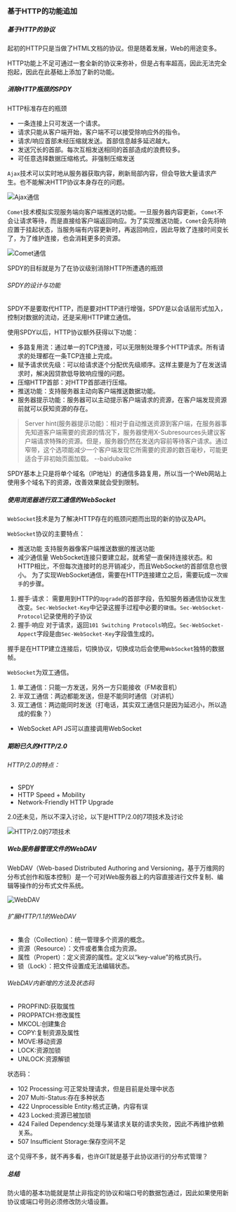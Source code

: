 ### 基于HTTP的功能追加
##### 基于HTTP的协议
起初的HTTP只是当做了HTML文档的协议。但是随着发展，Web的用途变多。

HTTP功能上不足可通过一套全新的协议来弥补，但是占有率超高，因此无法完全抱起，因此在此基础上添加了新的功能。

##### 消除HTTP瓶颈的SPDY
HTTP标准存在的瓶颈
* 一条连接上只可发送一个请求。
* 请求只能从客户端开始，客户端不可以接受除响应外的指令。
* 请求/响应首部未经压缩就发送。首部信息越多延迟越大。
* 发送冗长的首部。每次互相发送相同的首部造成的浪费较多。
* 可任意选择数据压缩格式。非强制压缩发送

`Ajax`技术可以实时地从服务器获取内容，刷新局部内容，但会导致大量请求产生。也不能解决HTTP协议本身存在的问题。

![Ajax通信](https://wx2.sinaimg.cn/large/005VwC5mly1g75zcmpgyqj30qx0i8gsb.jpg)

`Comet`技术模拟实现服务端向客户端推送的功能。一旦服务器内容更新，`Comet`不会让请求等待，而是直接给客户端返回响应。为了实现推送功能，`Comet`会先将响应置于挂起状态，当服务端有内容更新时，再返回响应，因此导致了连接时间变长了，为了维护连接，也会消耗更多的资源。

![Comet通信](https://ws2.sinaimg.cn/large/005VwC5mly1g75zbt0nr6j30rh0i0gt2.jpg)

SPDY的目标就是为了在协议级别消除HTTP所遭遇的瓶颈

###### SPDY的设计与功能
SPDY不是要取代HTTP，而是要对HTTP进行增强，SPDY是以会话层形式加入，控制对数据的流动，还是采用HTTP建立通信。

使用SPDY以后，HTTP协议额外获得以下功能：
* 多路复用流：通过单一的TCP连接，可以无限制处理多个HTTP请求。所有请求的处理都在一条TCP连接上完成。
* 赋予请求优先级：可以给请求逐个分配优先级顺序。这样主要是为了在发送请求时，解决因贷款低导致响应慢的问题。
* 压缩HTTP首部：对HTTP首部进行压缩。
* 推送功能：支持服务器主动向客户端推送数据功能。
* 服务器提示功能：服务器可以主动提示客户端请求的资源，在客户端发现资源前就可以获知资源的存在。
>Server hint(服务器提示功能)：相对于自动推送资源到客户端，在服务器事先知道客户端需要的资源的情况下，服务器使用X-Subresources头建议客户端请求特殊的资源。但是，服务器仍然在发送内容前等待客户请求。通过窄带，这个选项能减少一个客户端发现它所需要的资源的数百毫秒，可能更适合于非初始页面加载。  --baidubaike

SPDY基本上只是将单个域名（IP地址）的通信多路复用，所以当一个Web网站上使用多个域名下的资源，改善效果就会受到限制。

##### 使用浏览器进行双工通信的WebSocket
`WebSocket`技术是为了解决HTTP存在的瓶颈问题而出现的新的协议及API。

`WebSocket`协议的主要特点：
* 推送功能 支持服务器像客户端推送数据的推送功能
* 减少通信量 WebSocket连接只要建立起，就希望一直保持连接状态。和HTTP相比，不但每次连接时的总开销减少，而且WebSocket的首部信息也很小。
为了实现WebSocket通信，需要在HTTP连接建立之后，需要玩成一次`握手`的步骤。
1. 握手·请求：
需要用到HTTP的`Upgrade`的首部字段，告知服务器通信协议发生改变。`Sec-WebSocket-Key`中记录这握手过程中必要的`键值`。`Sec-WebSocket-Protocol`记录使用的子协议
2. 握手·响应
对于请求，返回`101 Switching Protocols`响应。`Sec-WebSocket-Appect`字段是由`Sec-WebSocket-Key`字段值生成的。

握手是在HTTP建立连接后，切换协议，切换成功后会使用`WebSocket`独特的数据帧。

`WebSocket`为双工通信。
1. 单工通信：只能一方发送，另外一方只能接收（FM收音机）
2. 半双工通信：两边都能发送，但是不能同时通信（对讲机）
3. 双工通信：两边能同时发送（打电话，其实双工通信只是因为延迟小，所以造成的假象？）

* WebSocket API JS可以直接调用WebSocket

##### 期盼已久的HTTP/2.0

###### HTTP/2.0的特点：
* SPDY
* HTTP Speed + Mobility
* Network-Friendly HTTP Upgrade

2.0还未见，所以不深入讨论，以下是HTTP/2.0的7项技术及讨论

![HTTP/2.0的7项技术](https://wx4.sinaimg.cn/large/005VwC5mly1g79rhpctvqj30n20a23zq.jpg)

##### Web服务器管理文件的WebDAV
WebDAV（Web-based Distributed Authoring and Versioning，基于万维网的分布式创作和版本控制）是一个可对Web服务器上的内容直接进行文件复制、编辑等操作的分布式文件系统。

![WebDAV](https://wx3.sinaimg.cn/large/005VwC5mly1g79rvadgemj30n90dstc6.jpg)

###### 扩展HTTP/1.1的WebDAV
* 集合（Collection）：统一管理多个资源的概念。
* 资源（Resource）：文件或者集合成为资源。
* 属性（Propert）：定义资源的属性。定义以“key-value”的格式执行。
* 锁（Lock）：把文件设置成无法编辑状态。

###### WebDAV内新增的方法及状态码
* PROPFIND:获取属性
* PROPPATCH:修改属性
* MKCOL:创建集合
* COPY:复制资源及属性
* MOVE:移动资源
* LOCK:资源加锁
* UNLOCK:资源解锁

状态码：
* 102 Processing:可正常处理请求，但是目前是处理中状态
* 207 Multi-Status:存在多种状态
* 422 Unprocessible Entity:格式正确，内容有误
* 423 Locked:资源已被加锁
* 424 Failed Dependency:处理与某请求关联的请求失败，因此不再维护依赖关系。
* 507 Insufficient Storage:保存空间不足

这个见得不多，就不再多看，也许GIT就是基于此协议进行的分布式管理？

##### 总结
防火墙的基本功能就是禁止非指定的协议和端口号的数据包通过，因此如果使用新协议或端口号则必须修改防火墙设置。
